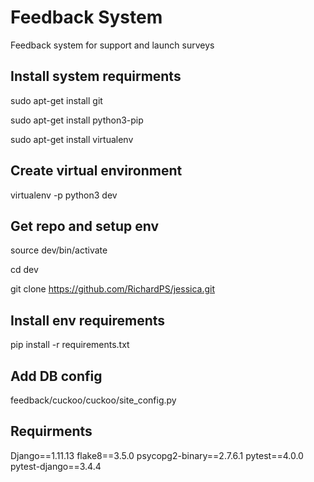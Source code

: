 # Feedback System

Feedback system for support and launch surveys

## Install system requirments

sudo apt-get install git

sudo apt-get install python3-pip

sudo apt-get install virtualenv

## Create virtual environment

virtualenv -p python3 dev

## Get repo and setup env

source dev/bin/activate

cd dev

git clone https://github.com/RichardPS/jessica.git

## Install env requirements

pip install -r requirements.txt

## Add DB config

feedback/cuckoo/cuckoo/site_config.py

## Requirments

Django==1.11.13
flake8==3.5.0
psycopg2-binary==2.7.6.1
pytest==4.0.0
pytest-django==3.4.4
